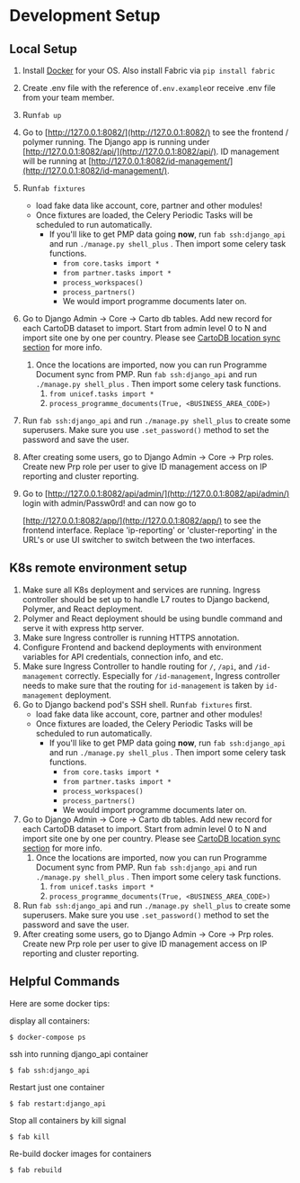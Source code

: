 # Development Setup

## Local Setup

1. Install [Docker](https://docs.docker.com/engine/installation/) for your OS. Also install Fabric via `pip install fabric`
2. Create .env file with the reference of`.env.example`or receive .env file from your team member.
3. Run`fab up`
4. Go to [http://127.0.0.1:8082/](http://127.0.0.1:8082/) to see the frontend / polymer running. The Django app is running under [http://127.0.0.1:8082/api/](http://127.0.0.1:8082/api/). ID management will be running at [http://127.0.0.1:8082/id-management/](http://127.0.0.1:8082/id-management/).
5. Run`fab fixtures`
   * load fake data like account, core, partner and other modules!
   * Once fixtures are loaded, the Celery Periodic Tasks will be scheduled to run automatically.
     * If you'll like to get PMP data going **now**, run `fab ssh:django_api`  and run `./manage.py shell_plus` . Then import some celery task functions.
       * `from core.tasks import *`
       * `from partner.tasks import *`
       * `process_workspaces()`
       * `process_partners()`
       * We would import programme documents later on.
6. Go to Django Admin -&gt; Core -&gt; Carto db tables. Add new record for each CartoDB dataset to import. Start from admin level 0 to N and import site one by one per country. Please see [CartoDB location sync section](cartodb-location-sync.md) for more info.
   1. Once the locations are imported, now you can run Programme Document sync from PMP. Run `fab ssh:django_api`  and run `./manage.py shell_plus` . Then import some celery task functions.
      1. `from unicef.tasks import *`
      2. `process_programme_documents(True, <BUSINESS_AREA_CODE>)`
7. Run `fab ssh:django_api`  and run `./manage.py shell_plus` to create some superusers. Make sure you use `.set_password()` method to set the password and save the user.
8. After creating some users, go to Django Admin -&gt; Core -&gt; Prp roles. Create new Prp role per user to give ID management access on IP reporting and cluster reporting.
9. Go to [http://127.0.0.1:8082/api/admin/](http://127.0.0.1:8082/api/admin/) login with admin/Passw0rd! and can now go to

   [http://127.0.0.1:8082/app/](http://127.0.0.1:8082/app/) to see the frontend interface. Replace 'ip-reporting' or 'cluster-reporting' in the URL's or use UI switcher to switch between the two interfaces.

## K8s remote environment setup

1. Make sure all K8s deployment and services are running. Ingress controller should be set up to handle L7 routes to Django backend, Polymer, and React deployment.
2. Polymer and React deployment should be using bundle command and serve it with express http server.
3. Make sure Ingress controller is running HTTPS annotation.
4. Configure Frontend and backend deployments with environment variables for API credentials, connection info, and etc.
5. Make sure Ingress Controller to handle routing for `/`,  `/api`, and `/id-management` correctly. Especially for `/id-management`, Ingress controller needs to make sure that the routing for `id-management` is taken by `id-management` deployment.
6. Go to Django backend pod's SSH shell. Run`fab fixtures`  first.
   * load fake data like account, core, partner and other modules!
   * Once fixtures are loaded, the Celery Periodic Tasks will be scheduled to run automatically.
     * If you'll like to get PMP data going **now**, run `fab ssh:django_api`  and run `./manage.py shell_plus` . Then import some celery task functions.
       * `from core.tasks import *`
       * `from partner.tasks import *`
       * `process_workspaces()`
       * `process_partners()`
       * We would import programme documents later on.
7. Go to Django Admin -&gt; Core -&gt; Carto db tables. Add new record for each CartoDB dataset to import. Start from admin level 0 to N and import site one by one per country. Please see [CartoDB location sync section](cartodb-location-sync.md) for more info.
   1. Once the locations are imported, now you can run Programme Document sync from PMP. Run `fab ssh:django_api`  and run `./manage.py shell_plus` . Then import some celery task functions.
      1. `from unicef.tasks import *`
      2. `process_programme_documents(True, <BUSINESS_AREA_CODE>)`
8. Run `fab ssh:django_api`  and run `./manage.py shell_plus` to create some superusers. Make sure you use `.set_password()` method to set the password and save the user.
9. After creating some users, go to Django Admin -&gt; Core -&gt; Prp roles. Create new Prp role per user to give ID management access on IP reporting and cluster reporting.

## Helpful Commands

Here are some docker tips:

display all containers:

```text
$ docker-compose ps
```

ssh into running django\_api container

```text
$ fab ssh:django_api
```

Restart just one container

```text
$ fab restart:django_api
```

Stop all containers by kill signal

```text
$ fab kill
```

Re-build docker images for containers

```text
$ fab rebuild
```

